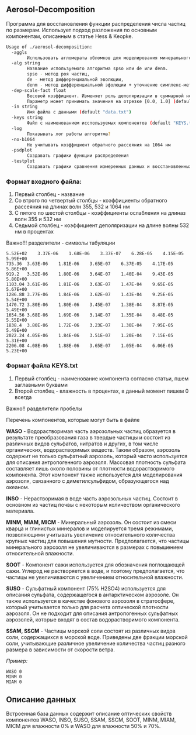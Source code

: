 ## Aerosol-Decomposition

Программа для восстановления функции распределения числа частиц по размерам. 
Использует подход разложения по основным компонентам, описанным в статье Hess & Keopke.

``` bash
Usage of ./aerosol-decomposition:
  -aggls
    	Использовать агломераты обломков для моделирования минерального аэрозоля?
  -alg string
    	Название используемого алгоритма spso или de или denm.
    	spso - метод роя частиц,
    	de - метод дифференциальной эволюции,
    	denm - метод дифференциальной эфолюции + уточнение симплекс-методом. (default "denm")
  -dep-scale-fact float
    	Весовой коэффициент. Изменяет роль деполяризации в суммарной невязке.
    	Параметр может принимать значения на отрезке [0.0, 1.0] (default 1)
  -in string
    	Имя файла с данными (default "data.txt")
  -keys string
    	Файл с наименованием исспользуемых компонентов (default "KEYS.txt")
  -log
    	Показывать лог работы алгоритма?
  -no-b1064
    	Не учитывать коэффициент обратного рассеяния на 1064 нм
  -psdplot
    	Создавать графики функции распределения
  -testplot
    	Создавать графики сравнения измеренных данных и восстановленных
```

### Формат входного файла:

1. Первый столбец - название
2. Со втрого по четвертый столбцы - коэффициенты обратного рассеяния на длинах волн 355, 532 и 1064 нм
3. С пятого по шестой столбцы - коэффициенты ослабления на длиназ волн 355 и 532 нм
4. Седьмой столбец - коэффициент деполяризации на длине волны 532 нм в процентах

Важно!!! разделители - символы табуляции

``` tsv
5.52E+02	3.37E-06	1.68E-06	3.37E-07	6.28E-05	4.15E-05	5.99E+00
735.36	3.63E-06	1.81E-06	3.65E-07	6.37E-05	4.17E-05	5.86E+00
919.2	3.52E-06	1.80E-06	3.64E-07	1.40E-04	9.43E-05	5.80E+00
1103.04	3.61E-06	1.81E-06	3.63E-07	1.47E-04	9.65E-05	5.67E+00
1286.88	3.77E-06	1.84E-06	3.62E-07	1.43E-04	9.25E-05	5.54E+00
1470.72	3.80E-06	1.80E-06	3.45E-07	1.38E-04	8.87E-05	5.49E+00
1654.56	3.68E-06	1.69E-06	3.14E-07	1.35E-04	8.48E-05	5.55E+00
1838.4	3.80E-06	1.72E-06	3.23E-07	1.30E-04	7.95E-05	5.49E+00
2022.24	4.05E-06	1.84E-06	3.51E-07	1.20E-04	7.15E-05	5.31E+00
2206.08	4.08E-06	1.88E-06	3.65E-07	1.05E-04	6.06E-05	5.23E+00
```

### Формат файла KEYS.txt

1. Первый столбец - наименование компонента согласно статьи, пшем заглавными буквами
2. Второй столбец - влажность в процентах, в данный момент пишем 0 всегда

Важно!! разделители пробелы

Перечень компонентов, которые могут быть в файле

__WASO__ - Водорастворимая часть аэрозольных частиц образуется в результате преобразования газа в твердые частицы и состоит из различных видов сульфатов, нитратов и других, в том числе органических, водорастворимых веществ. Таким образом, аэрозоль содержит не только сульфатный аэрозоль, который часто используется для описания антропогенного аэрозоля. Массовая плотность сульфата составляет лишь около половины от плотности водорастворимого компонента. Этот компонент также используется для моделирования аэрозоля, связанного с диметилсульфидом, образующегося над океаном. 

__INSO__ - Нерастворимая в воде часть аэрозольных частиц. Состоит в основном из частиц почвы с некоторым количеством органического материала.

__MINM, MIAM, MICM__ - Минеральный аэрозоль. Он состоит из смеси кварца и глинистых минералов и моделируется тремя режимами, позволяющими учитывать увеличение относительного количества крупных частиц для повышения мутности. Предполагается, что частицы минерального аэрозоля не увеличиваются в размерах с повышением относительной влажности.

__SOOT__ - Компонент сажи используется для обозначения поглощающей сажи. Углерод не растворяется в воде, и поэтому предполагается, что частицы не увеличиваются с увеличением относительной влажности. 

__SUSO__ - Сульфатный компонент (75% H2SO4) используется для описания сульфата, содержащегося в антарктическом аэрозоле. Он также используется в качестве фонового аэрозоля в стратосфере, который учитывается только для расчета оптической плотности аэрозоля. Он не подходит для описания антропогенных сульфатных аэрозолей, которые входят в состав водорастворимого компонента.

__SSAM, SSCM__ - Частицы морской соли состоят из различных видов соли, содержащихся в морской воде. Приведены две фракции морской соли, учитывающие различное увеличение количества частиц разного размера в зависимости от скорости ветра.

*Пример:*

```tsv
WASO 0
MINM 0
MIAM 0
```

## Описание данных ##
Встроенная база данных содержит описание оптических свойств компонентов WASO, INSO, SUSO, SSAM, SSCM, SOOT,
MINM, MIAM, MICM для влажности 0% и WASO для влажности 50% и 70%.

